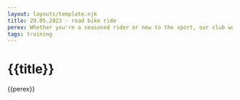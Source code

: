 ```yaml
---
layout: layouts/template.njk
title: 29.05.2023 - road bike ride
perex: Whether you're a seasoned rider or new to the sport, our club welcomes cyclists of all levels to come together and experience the thrill of pedaling in unison.
tags: training
---
```


# {{title}}

{{perex}}